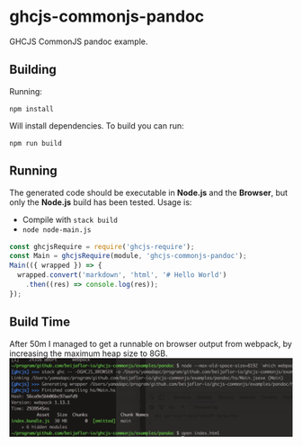 # ghcjs-commonjs-pandoc
GHCJS CommonJS pandoc example.

## Building
Running:
```
npm install
```

Will install dependencies. To build you can run:
```
npm run build
```

## Running
The generated code should be executable in **Node.js** and the **Browser**, but
only the **Node.js** build has been tested. Usage is:

- Compile with `stack build`
- `node node-main.js`

```javascript
const ghcjsRequire = require('ghcjs-require');
const Main = ghcjsRequire(module, 'ghcjs-commonjs-pandoc');
Main(({ wrapped }) => {
  wrapped.convert('markdown', 'html', '# Hello World')
    .then((res) => console.log(res));
});
```

## Build Time
After 50m I managed to get a runnable on browser output from webpack, by
increasing the maximum heap size to 8GB.
![](/examples/pandoc/screenshot.png)
